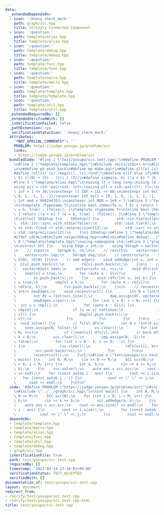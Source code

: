 ```yaml
---
data:
  _extendedDependsOn:
  - icon: ':heavy_check_mark:'
    path: graph/scc.hpp
    title: Strongly Connected Component
  - icon: ':question:'
    path: template/alias.hpp
    title: template/alias.hpp
  - icon: ':question:'
    path: template/debug.hpp
    title: template/debug.hpp
  - icon: ':question:'
    path: template/func.hpp
    title: template/func.hpp
  - icon: ':question:'
    path: template/macro.hpp
    title: template/macro.hpp
  - icon: ':question:'
    path: template/template.hpp
    title: template/template.hpp
  - icon: ':question:'
    path: template/util.hpp
    title: template/util.hpp
  _extendedRequiredBy: []
  _extendedVerifiedWith: []
  _isVerificationFailed: false
  _pathExtension: cpp
  _verificationStatusIcon: ':heavy_check_mark:'
  attributes:
    '*NOT_SPECIAL_COMMENTS*': ''
    PROBLEM: https://judge.yosupo.jp/problem/scc
    links:
    - https://judge.yosupo.jp/problem/scc
  bundledCode: "#line 1 \"test/yosupo/scc.test.cpp\"\n#define PROBLEM \"https://judge.yosupo.jp/problem/scc\"\
    \n#line 2 \"template/template.hpp\"\n#include <bits/stdc++.h>\n#line 3 \"template/macro.hpp\"\
    \n\n#define pb push_back\n#define mp make_pair\n#define all(x) (x).begin(), (x).end()\n\
    #define rall(x) (x).rbegin(), (x).rend()\n#define elif else if\n#define updiv(N,\
    \ X) (((N) + (X) - (1)) / (X))\n#define sigma(a, b) ((a + b) * (b - a + 1) / 2)\n\
    #line 3 \"template/alias.hpp\"\n\nusing ll = long long;\nusing ld = long double;\n\
    using pii = std::pair<int, int>;\nusing pll = std::pair<ll, ll>;\nconstexpr int\
    \ inf = 1 << 30;\nconstexpr ll INF = 1LL << 60;\nconstexpr int dx[] = {1, 0, -1,\
    \ 0, 1, -1, 1, -1};\nconstexpr int dy[] = {0, 1, 0, -1, 1, 1, -1, -1};\nconstexpr\
    \ int mod = 998244353;\nconstexpr int MOD = 1e9 + 7;\n#line 3 \"template/func.hpp\"\
    \n\ntemplate <typename T>\ninline bool chmax(T& a, T b) { return ((a < b) ? (a\
    \ = b, true) : (false)); }\ntemplate <typename T>\ninline bool chmin(T& a, T b)\
    \ { return ((a > b) ? (a = b, true) : (false)); }\n#line 3 \"template/util.hpp\"\
    \n\nstruct IOSetup {\n    IOSetup() {\n        std::cin.tie(nullptr);\n      \
    \  std::ios::sync_with_stdio(false);\n        std::cout.tie(0);\n        std::cout\
    \ << std::fixed << std::setprecision(12);\n        std::cerr << std::fixed <<\
    \ std::setprecision(12);\n    }\n} IOSetup;\n#line 1 \"template/debug.hpp\"\n\
    #ifdef LOCAL\n#include <algo/debug.hpp>\n#else\n#define debug(...)\n#endif\n#line\
    \ 8 \"template/template.hpp\"\nusing namespace std;\n#line 3 \"graph/scc.hpp\"\
    \n\nstruct SCC {\n    using Edge = int;\n    using SGraph = vector<vector<Edge>>;\n\
    \n    // input\n    SGraph G, rG;\n\n    // result\n    vector<vector<int>> scc;\n\
    \    vector<int> cmp;\n    SGraph dag;\n\n    // constructor\n    SCC(int N) :\
    \ G(N), rG(N) {}\n\n    // add edge\n    void addedge(int u, int v) {\n      \
    \  G[u].push_back(v);\n        rG[v].push_back(u);\n    }\n\n    // decomp\n \
    \   vector<bool> seen;\n    vector<int> vs, rvs;\n    void dfs(int v) {\n    \
    \    seen[v] = true;\n        for (auto e : G[v])\n            if (!seen[e]) dfs(e);\n\
    \        vs.push_back(v);\n    }\n    void rdfs(int v, int k) {\n        seen[v]\
    \ = true;\n        cmp[v] = k;\n        for (auto e : rG[v])\n            if (!seen[e])\
    \ rdfs(e, k);\n        rvs.push_back(v);\n    }\n\n    // reconstruct\n    set<pair<int,\
    \ int>> newEdges;\n    void reconstruct() {\n        int N = (int)G.size();\n\
    \        int dV = (int)scc.size();\n        dag.assign(dV, vector<Edge>());\n\
    \        newEdges.clear();\n        for (int i = 0; i < N; ++i) {\n          \
    \  int u = cmp[i];\n            for (auto e : G[i]) {\n                int v =\
    \ cmp[e];\n                if (u == v) continue;\n                if (!newEdges.count({u,\
    \ v})) {\n                    dag[u].push_back(v);\n                    newEdges.insert({u,\
    \ v});\n                }\n            }\n        }\n    }\n\n    // main\n  \
    \  void solve() {\n        // first dfs\n        int N = (int)G.size();\n    \
    \    seen.assign(N, false);\n        vs.clear();\n        for (int v = 0; v <\
    \ N; ++v)\n            if (!seen[v]) dfs(v);\n\n        // back dfs\n        int\
    \ k = 0;\n        scc.clear();\n        cmp.assign(N, -1);\n        seen.assign(N,\
    \ false);\n        for (int i = N - 1; i >= 0; --i) {\n            if (!seen[vs[i]])\
    \ {\n                rvs.clear();\n                rdfs(vs[i], k++);\n       \
    \         scc.push_back(rvs);\n            }\n        }\n\n        // reconstruct\n\
    \        reconstruct();\n    }\n};\n#line 4 \"test/yosupo/scc.test.cpp\"\n\nint\
    \ main() {\n    int N, M;\n    cin >> N >> M;\n    SCC scc(N);\n    for (int i\
    \ = 0; i < M; i++) {\n        int a, b;\n        cin >> a >> b;\n        scc.addedge(a,\
    \ b);\n    }\n    scc.solve();\n    auto ans = scc.scc;\n    cout << ans.size()\
    \ << endl;\n    for (const auto& i : ans) {\n        cout << i.size();\n     \
    \   for (const auto& j : i) {\n            cout << \" \" << j;\n        }\n  \
    \      cout << endl;\n    }\n}\n"
  code: "#define PROBLEM \"https://judge.yosupo.jp/problem/scc\"\n#include \"../../template/template.hpp\"\
    \n#include \"../../graph/scc.hpp\"\n\nint main() {\n    int N, M;\n    cin >>\
    \ N >> M;\n    SCC scc(N);\n    for (int i = 0; i < M; i++) {\n        int a,\
    \ b;\n        cin >> a >> b;\n        scc.addedge(a, b);\n    }\n    scc.solve();\n\
    \    auto ans = scc.scc;\n    cout << ans.size() << endl;\n    for (const auto&\
    \ i : ans) {\n        cout << i.size();\n        for (const auto& j : i) {\n \
    \           cout << \" \" << j;\n        }\n        cout << endl;\n    }\n}"
  dependsOn:
  - template/template.hpp
  - template/macro.hpp
  - template/alias.hpp
  - template/func.hpp
  - template/util.hpp
  - template/debug.hpp
  - graph/scc.hpp
  isVerificationFile: true
  path: test/yosupo/scc.test.cpp
  requiredBy: []
  timestamp: '2023-03-14 23:16:01+09:00'
  verificationStatus: TEST_ACCEPTED
  verifiedWith: []
documentation_of: test/yosupo/scc.test.cpp
layout: document
redirect_from:
- /verify/test/yosupo/scc.test.cpp
- /verify/test/yosupo/scc.test.cpp.html
title: test/yosupo/scc.test.cpp
---
```

